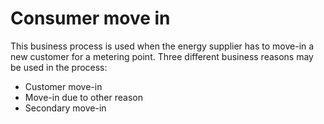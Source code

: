 # Consumer move in

This business process is used when the energy supplier has to move-in a new customer for a metering point. Three different business reasons may be used in the process:

* Customer move-in
* Move-in due to other reason
* Secondary move-in
